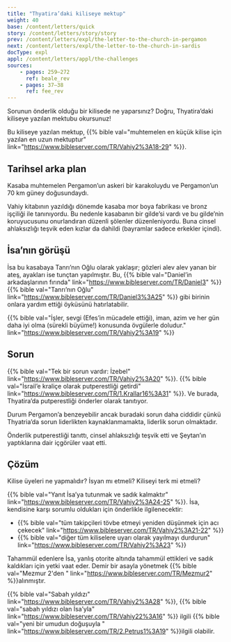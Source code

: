 ```yaml
---
title: "Thyatira’daki kiliseye mektup"
weight: 40
base: /content/letters/quick
story: /content/letters/story/story
prev: /content/letters/expl/the-letter-to-the-church-in-pergamon
next: /content/letters/expl/the-letter-to-the-church-in-sardis
docType: expl
appl: /content/letters/appl/the-challenges
sources: 
    - pages: 259–272
      ref: beale_rev
    - pages: 37–38
      ref: fee_rev
---
```


Sorunun önderlik olduğu bir kilisede ne yaparsınız? Doğru, Thyatira’daki kiliseye yazılan mektubu okursunuz!

Bu kiliseye yazılan mektup, {{% bible val="muhtemelen en küçük kilise için yazılan en uzun mektuptur" link="https://www.bibleserver.com/TR/Vahiy2%3A18-29" %}}.

## Tarihsel arka plan

<a name="76fc"></a>
Kasaba muhtemelen Pergamon’un askeri bir karakoluydu ve Pergamon’un 70 km güney doğusundaydı.

Vahiy kitabının yazıldığı dönemde kasaba mor boya fabrikası ve bronz işçiliği ile tanınıyordu. Bu nedenle kasabanın bir gilde’si vardı ve bu gilde’nin koruyucusunu onurlandıran düzenli şölenler düzenleniyordu. Buna cinsel ahlaksızlığı teşvik eden kızlar da dahildi (bayramlar sadece erkekler içindi).

## İsa’nın görüşü

<a name="5c6b"></a>
İsa bu kasabaya Tanrı’nın Oğlu olarak yaklaşır; gözleri alev alev yanan bir ateş, ayakları ise tunçtan yapılmıştır. Bu, {{% bible val="Daniel’in arkadaşlarının fırında" link="https://www.bibleserver.com/TR/Daniel3" %}} {{% bible val="Tanrı’nın Oğlu" link="https://www.bibleserver.com/TR/Daniel3%3A25" %}} gibi birinin onlara yardım ettiği öyküsünü hatırlatabilir.

{{% bible val="İşler, sevgi (Efes’in mücadele ettiği), iman, azim ve her gün daha iyi olma (sürekli büyüme!) konusunda övgülerle doludur." link="https://www.bibleserver.com/TR/Vahiy2%3A19" %}}

## Sorun

<a name="94db"></a>
{{% bible val="Tek bir sorun vardır: İzebel" link="https://www.bibleserver.com/TR/Vahiy2%3A20" %}}. {{% bible val="İsrail’e kraliçe olarak putperestliği getirdi" link="https://www.bibleserver.com/TR/1.Krallar16%3A31" %}}. Ve burada, Thyatira’da putperestliği önderler olarak tanıtıyor.

Durum Pergamon’a benzeyebilir ancak buradaki sorun daha ciddidir çünkü Thyatria’da sorun liderlikten kaynaklanmamakta, liderlik sorun olmaktadır.

Önderlik putperestliği tanıttı, cinsel ahlaksızlığı teşvik etti ve Şeytan’ın yaptıklarına dair içgörüler vaat etti.

## Çözüm

<a name="ac15"></a>
Kilise üyeleri ne yapmalıdır? İsyan mı etmeli? Kiliseyi terk mi etmeli?

{{% bible val="Yanıt İsa’ya tutunmak ve sadık kalmaktır" link="https://www.bibleserver.com/TR/Vahiy2%3A24-25" %}}. İsa, kendisine karşı sorumlu oldukları için önderlikle ilgilenecektir:

- {{% bible val="tüm takipçileri tövbe etmeyi yeniden düşünmek için acı çekecek" link="https://www.bibleserver.com/TR/Vahiy2%3A21-22" %}}
- {{% bible val="diğer tüm kiliselere uyarı olarak yayılmayı durdurun" link="https://www.bibleserver.com/TR/Vahiy2%3A23" %}}

Tahammül edenlere İsa, yanlış otorite altında tahammül ettikleri ve sadık kaldıkları için yetki vaat eder. Demir bir asayla yönetmek {{% bible val="Mezmur 2'den " link="https://www.bibleserver.com/TR/Mezmur2" %}}alınmıştır.

{{% bible val="Sabah yıldızı" link="https://www.bibleserver.com/TR/Vahiy2%3A28" %}}, {{% bible val="sabah yıldızı olan İsa’yla" link="https://www.bibleserver.com/TR/Vahiy22%3A16" %}} ilgili {{% bible val="yeni bir umudun doğuşuyla " link="https://www.bibleserver.com/TR/2.Petrus1%3A19" %}}ilgili olabilir.
